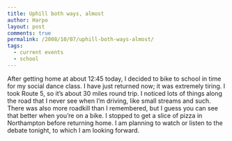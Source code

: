 ```yaml
---
title: Uphill both ways, almost
author: Harpo
layout: post
comments: true
permalink: /2008/10/07/uphill-both-ways-almost/
tags:
  - current events
  - school
---
```

After getting home at about 12:45 today, I decided to bike to school in time for my social dance class. I have just returned now; it was extremely tiring. I took Route 5, so it&#8217;s about 30 miles round trip. I noticed lots of things along the road that I never see when I&#8217;m driving, like small streams and such. There was also more roadkill than I remembered, but I guess you can see that better when you&#8217;re on a bike. I stopped to get a slice of pizza in Northampton before returning home. I am planning to watch or listen to the debate tonight, to which I am looking forward.